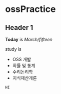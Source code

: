 # ossPractice

## Header 1

**Today** is *March/fifteen*

study is

- OSS 개발
- 확률 및 통계
- 수리논리학
- 지식재산개론

```
HI
```
